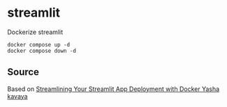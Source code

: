 # streamlit
Dockerize streamlit

```
docker compose up -d
docker compose down -d
```

## Source
Based on [Streamlining Your Streamlit App Deployment with Docker Yasha kavaya](https://medium.com/@yash.kavaiya3/streamlining-your-streamlit-app-deployment-with-docker-0f6aff7bce48?source=user_profile_page---------5-------------a4128315a540---------------)
